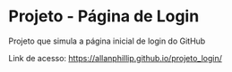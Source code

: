 <h1>Projeto - Página de Login</h1>

Projeto que simula a página inicial de login do GitHub

Link de acesso: https://allanphillip.github.io/projeto_login/
